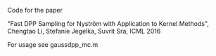 Code for the paper 

"Fast DPP Sampling for Nyström with Application to Kernel Methods", 
Chengtao Li, Stefanie Jegelka, Suvrit Sra, 
ICML 2016

For usage see gaussdpp_mc.m
